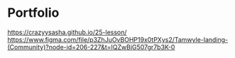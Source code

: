 # Portfolio
https://crazyysasha.github.io/25-lesson/
https://www.figma.com/file/p3ZhJuOvBOHP19x0tPXys2/Tamwyle-landing-(Community)?node-id=206-227&t=IQZwBjG507gr7b3K-0
